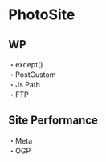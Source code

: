 # PhotoSite  

## WP  
・except()                                   　  　　                                                                                             　　                                                     
・PostCustom  
・Js Path  
・FTP

## Site Performance
・Meta  
・OGP
